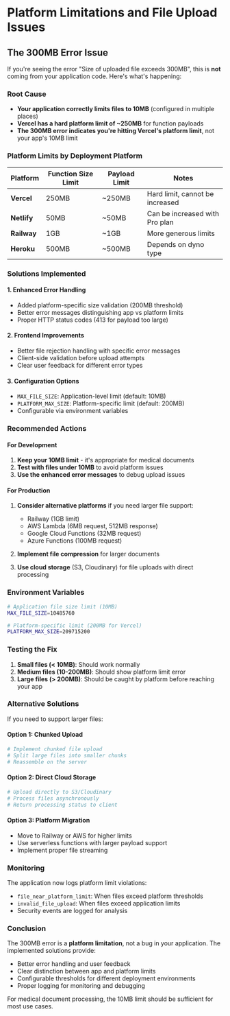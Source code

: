 # Platform Limitations and File Upload Issues

## The 300MB Error Issue

If you're seeing the error "Size of uploaded file exceeds 300MB", this is **not** coming from your application code. Here's what's happening:

### Root Cause
- **Your application correctly limits files to 10MB** (configured in multiple places)
- **Vercel has a hard platform limit of ~250MB** for function payloads
- **The 300MB error indicates you're hitting Vercel's platform limit**, not your app's 10MB limit

### Platform Limits by Deployment Platform

| Platform | Function Size Limit | Payload Limit | Notes |
|----------|-------------------|---------------|-------|
| **Vercel** | 250MB | ~250MB | Hard limit, cannot be increased |
| **Netlify** | 50MB | ~50MB | Can be increased with Pro plan |
| **Railway** | 1GB | ~1GB | More generous limits |
| **Heroku** | 500MB | ~500MB | Depends on dyno type |

### Solutions Implemented

#### 1. Enhanced Error Handling
- Added platform-specific size validation (200MB threshold)
- Better error messages distinguishing app vs platform limits
- Proper HTTP status codes (413 for payload too large)

#### 2. Frontend Improvements
- Better file rejection handling with specific error messages
- Client-side validation before upload attempts
- Clear user feedback for different error types

#### 3. Configuration Options
- `MAX_FILE_SIZE`: Application-level limit (default: 10MB)
- `PLATFORM_MAX_SIZE`: Platform-specific limit (default: 200MB)
- Configurable via environment variables

### Recommended Actions

#### For Development
1. **Keep your 10MB limit** - it's appropriate for medical documents
2. **Test with files under 10MB** to avoid platform issues
3. **Use the enhanced error messages** to debug upload issues

#### For Production
1. **Consider alternative platforms** if you need larger file support:
   - Railway (1GB limit)
   - AWS Lambda (6MB request, 512MB response)
   - Google Cloud Functions (32MB request)
   - Azure Functions (100MB request)

2. **Implement file compression** for larger documents
3. **Use cloud storage** (S3, Cloudinary) for file uploads with direct processing

### Environment Variables

```bash
# Application file size limit (10MB)
MAX_FILE_SIZE=10485760

# Platform-specific limit (200MB for Vercel)
PLATFORM_MAX_SIZE=209715200
```

### Testing the Fix

1. **Small files (< 10MB)**: Should work normally
2. **Medium files (10-200MB)**: Should show platform limit error
3. **Large files (> 200MB)**: Should be caught by platform before reaching your app

### Alternative Solutions

If you need to support larger files:

#### Option 1: Chunked Upload
```python
# Implement chunked file upload
# Split large files into smaller chunks
# Reassemble on the server
```

#### Option 2: Direct Cloud Storage
```python
# Upload directly to S3/Cloudinary
# Process files asynchronously
# Return processing status to client
```

#### Option 3: Platform Migration
- Move to Railway or AWS for higher limits
- Use serverless functions with larger payload support
- Implement proper file streaming

### Monitoring

The application now logs platform limit violations:
- `file_near_platform_limit`: When files exceed platform thresholds
- `invalid_file_upload`: When files exceed application limits
- Security events are logged for analysis

### Conclusion

The 300MB error is a **platform limitation**, not a bug in your application. The implemented solutions provide:
- Better error handling and user feedback
- Clear distinction between app and platform limits
- Configurable thresholds for different deployment environments
- Proper logging for monitoring and debugging

For medical document processing, the 10MB limit should be sufficient for most use cases.
